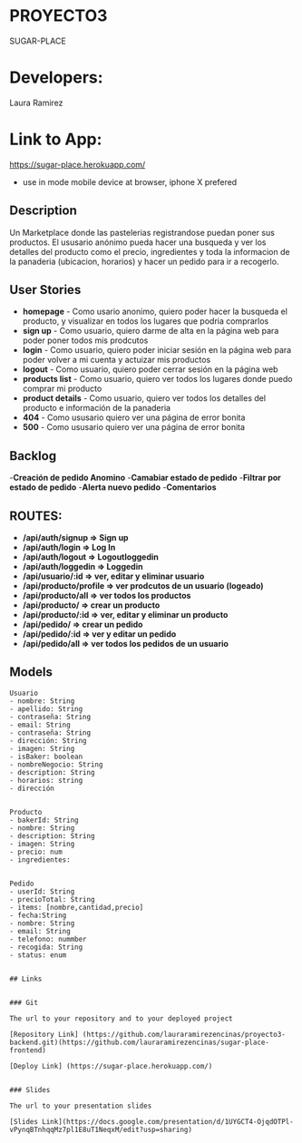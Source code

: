 # PROYECTO3
SUGAR-PLACE
# Developers: 
Laura Ramirez
# Link to App: 
https://sugar-place.herokuapp.com/

* use in mode mobile device at browser, iphone X prefered


## Description

Un Marketplace donde las pastelerias registrandose puedan poner sus productos. El ususario anónimo pueda hacer una busqueda y ver los detalles del producto como el precio, ingredientes y toda la informacion de la panaderia (ubicacion, horarios) y hacer un pedido para ir a recogerlo. 
 
## User Stories

- **homepage** - Como usario anonimo, quiero poder hacer la busqueda el producto, y visualizar en todos los lugares que podria comprarlos
- **sign up** - Como usuario, quiero darme de alta en la página web para poder poner todos mis prodcutos 
- **login** - Como usuario, quiero poder iniciar sesión en la página web para poder volver a mi cuenta y actuizar mis productos
- **logout** - Como usuario, quiero poder cerrar sesión en la página web
- **products list** - Como usuario, quiero ver todos los lugares donde puedo comprar mi producto
- **product details** - Como usuario, quiero ver todos los detalles del producto e información de la panaderia
- **404** - Como ususario quiero ver una página de error bonita 
- **500** - Como ususario quiero ver una página de error bonita 

## Backlog
-**Creación de pedido Anomino**
-**Camabiar estado de pedido**
-**Filtrar por estado de pedido**
-**Alerta nuevo pedido**
-**Comentarios**


## ROUTES:

- **/api/auth/signup => Sign up**
- **/api/auth/login => Log In**
- **/api/auth/logout => Logoutloggedin**
- **/api/auth/loggedin => Loggedin**
- **/api/usuario/:id => ver, editar y eliminar usuario**
- **/api/producto/profile => ver prodcutos de un usuario (logeado)**
- **/api/producto/all => ver todos los productos**
- **/api/producto/ => crear un producto**
- **/api/producto/:id => ver, editar y eliminar un producto**
- **/api/pedido/ => crear un pedido**
- **/api/pedido/:id => ver y editar un pedido**
- **/api/pedido/all => ver todos los pedidos de un usuario**




## Models

```
Usuario 
- nombre: String
- apellido: String
- contraseña: String
- email: String
- contraseña: String
- dirección: String
- imagen: String
- isBaker: boolean
- nombreNegocio: String
- description: String
- horarios: string
- dirección


```
```
Producto 
- bakerId: String
- nombre: String
- description: String
- imagen: String
- precio: num
- ingredientes: 


```
```
Pedido
- userId: String
- precioTotal: String
- items: [nombre,cantidad,precio]
- fecha:String
- nombre: String
- email: String
- telefono: nummber
- recogida: String
- status: enum

```
``` 

## Links


### Git

The url to your repository and to your deployed project

[Repository Link] (https://github.com/lauraramirezencinas/proyecto3-backend.git)(https://github.com/lauraramirezencinas/sugar-place-frontend)

[Deploy Link] (https://sugar-place.herokuapp.com/)


### Slides

The url to your presentation slides

[Slides Link](https://docs.google.com/presentation/d/1UYGCT4-OjqdOTPl-vPynqBTnhqqMz7pl1E8uT1NeqxM/edit?usp=sharing)

